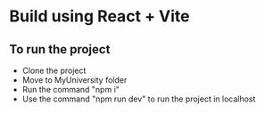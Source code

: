# Build using React + Vite

## To run the project
- Clone the project
- Move to MyUniversity folder
- Run the command "npm i"
- Use the command "npm run dev" to run the project in localhost
